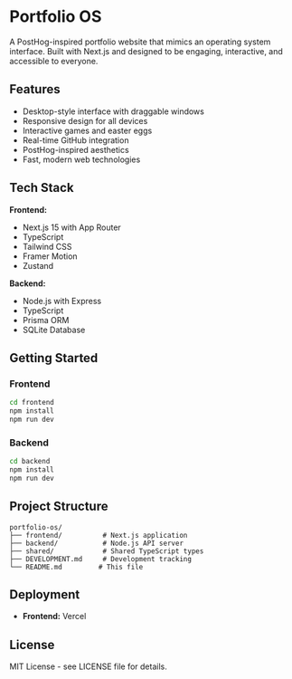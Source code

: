 # Portfolio OS

A PostHog-inspired portfolio website that mimics an operating system interface. Built with Next.js and designed to be engaging, interactive, and accessible to everyone.

## Features

-  Desktop-style interface with draggable windows
-  Responsive design for all devices  
-  Interactive games and easter eggs
-  Real-time GitHub integration
-  PostHog-inspired aesthetics
-  Fast, modern web technologies

## Tech Stack

**Frontend:**
- Next.js 15 with App Router
- TypeScript
- Tailwind CSS
- Framer Motion
- Zustand

**Backend:**
- Node.js with Express
- TypeScript
- Prisma ORM
- SQLite Database

## Getting Started

### Frontend
```bash
cd frontend
npm install
npm run dev
```

### Backend
```bash
cd backend
npm install
npm run dev
```

## Project Structure

```
portfolio-os/
├── frontend/          # Next.js application
├── backend/           # Node.js API server
├── shared/            # Shared TypeScript types
├── DEVELOPMENT.md     # Development tracking
└── README.md         # This file
```

## Deployment

- **Frontend:** Vercel

## License

MIT License - see LICENSE file for details.
